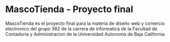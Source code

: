 # MascoTienda - Proyecto final

MascoTienda es el proyecto final para la materia de diseño web y comercio electronico
del grupo 382 de la carrera de informatica de la Facultad de Contaduria y Administracion de la Universidad Autonoma de Baja California
